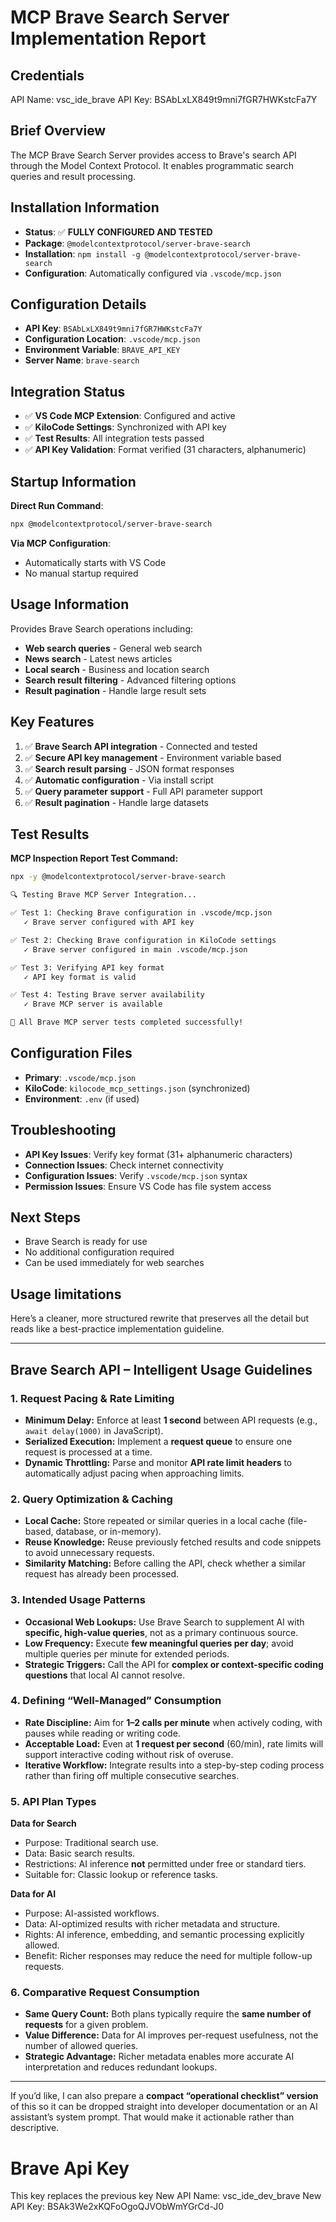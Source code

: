 # MCP Brave Search Server Implementation Report

## Credentials
API Name: vsc_ide_brave
API Key: BSAbLxLX849t9mni7fGR7HWKstcFa7Y

## Brief Overview
The MCP Brave Search Server provides access to Brave's search API through the Model Context Protocol. It enables programmatic search queries and result processing.

## Installation Information
- **Status**: ✅ **FULLY CONFIGURED AND TESTED**
- **Package**: `@modelcontextprotocol/server-brave-search`
- **Installation**: `npm install -g @modelcontextprotocol/server-brave-search`
- **Configuration**: Automatically configured via `.vscode/mcp.json`

## Configuration Details
- **API Key**: `BSAbLxLX849t9mni7fGR7HWKstcFa7Y`
- **Configuration Location**: `.vscode/mcp.json`
- **Environment Variable**: `BRAVE_API_KEY`
- **Server Name**: `brave-search`

## Integration Status
- ✅ **VS Code MCP Extension**: Configured and active
- ✅ **KiloCode Settings**: Synchronized with API key
- ✅ **Test Results**: All integration tests passed
- ✅ **API Key Validation**: Format verified (31 characters, alphanumeric)

## Startup Information
**Direct Run Command**:
```bash
npx @modelcontextprotocol/server-brave-search
```

**Via MCP Configuration**:
- Automatically starts with VS Code
- No manual startup required

## Usage Information
Provides Brave Search operations including:
- **Web search queries** - General web search
- **News search** - Latest news articles
- **Local search** - Business and location search
- **Search result filtering** - Advanced filtering options
- **Result pagination** - Handle large result sets

## Key Features
1. ✅ **Brave Search API integration** - Connected and tested
2. ✅ **Secure API key management** - Environment variable based
3. ✅ **Search result parsing** - JSON format responses
4. ✅ **Automatic configuration** - Via install script
5. ✅ **Query parameter support** - Full API parameter support
6. ✅ **Result pagination** - Handle large datasets

## Test Results
**MCP Inspection Report Test Command:**
```bash
npx -y @modelcontextprotocol/server-brave-search
```

```bash
🔍 Testing Brave MCP Server Integration...

✅ Test 1: Checking Brave configuration in .vscode/mcp.json
   ✓ Brave server configured with API key

✅ Test 2: Checking Brave configuration in KiloCode settings
   ✓ Brave server configured in main .vscode/mcp.json

✅ Test 3: Verifying API key format
   ✓ API key format is valid

✅ Test 4: Testing Brave server availability
   ✓ Brave MCP server is available

🎉 All Brave MCP server tests completed successfully!
```

## Configuration Files
- **Primary**: `.vscode/mcp.json`
- **KiloCode**: `kilocode_mcp_settings.json` (synchronized)
- **Environment**: `.env` (if used)

## Troubleshooting
- **API Key Issues**: Verify key format (31+ alphanumeric characters)
- **Connection Issues**: Check internet connectivity
- **Configuration Issues**: Verify `.vscode/mcp.json` syntax
- **Permission Issues**: Ensure VS Code has file system access

## Next Steps
- Brave Search is ready for use
- No additional configuration required
- Can be used immediately for web searches


## Usage limitations

Here’s a cleaner, more structured rewrite that preserves all the detail but reads like a best-practice implementation guideline.

---

## Brave Search API – Intelligent Usage Guidelines

### 1. Request Pacing & Rate Limiting

* **Minimum Delay:** Enforce at least **1 second** between API requests (e.g., `await delay(1000)` in JavaScript).
* **Serialized Execution:** Implement a **request queue** to ensure one request is processed at a time.
* **Dynamic Throttling:** Parse and monitor **API rate limit headers** to automatically adjust pacing when approaching limits.

### 2. Query Optimization & Caching

* **Local Cache:** Store repeated or similar queries in a local cache (file-based, database, or in-memory).
* **Reuse Knowledge:** Reuse previously fetched results and code snippets to avoid unnecessary requests.
* **Similarity Matching:** Before calling the API, check whether a similar request has already been processed.

### 3. Intended Usage Patterns

* **Occasional Web Lookups:** Use Brave Search to supplement AI with **specific, high-value queries**, not as a primary continuous source.
* **Low Frequency:** Execute **few meaningful queries per day**; avoid multiple queries per minute for extended periods.
* **Strategic Triggers:** Call the API for **complex or context-specific coding questions** that local AI cannot resolve.

### 4. Defining “Well-Managed” Consumption

* **Rate Discipline:** Aim for **1–2 calls per minute** when actively coding, with pauses while reading or writing code.
* **Acceptable Load:** Even at **1 request per second** (60/min), rate limits will support interactive coding without risk of overuse.
* **Iterative Workflow:** Integrate results into a step-by-step coding process rather than firing off multiple consecutive searches.

### 5. API Plan Types

**Data for Search**

* Purpose: Traditional search use.
* Data: Basic search results.
* Restrictions: AI inference **not** permitted under free or standard tiers.
* Suitable for: Classic lookup or reference tasks.

**Data for AI**

* Purpose: AI-assisted workflows.
* Data: AI-optimized results with richer metadata and structure.
* Rights: AI inference, embedding, and semantic processing explicitly allowed.
* Benefit: Richer responses may reduce the need for multiple follow-up requests.

### 6. Comparative Request Consumption

* **Same Query Count:** Both plans typically require the **same number of requests** for a given problem.
* **Value Difference:** Data for AI improves per-request usefulness, not the number of allowed queries.
* **Strategic Advantage:** Richer metadata enables more accurate AI interpretation and reduces redundant lookups.

---

If you’d like, I can also prepare a **compact “operational checklist” version** of this so it can be dropped straight into developer documentation or an AI assistant’s system prompt. That would make it actionable rather than descriptive.

# Brave Api Key
This key replaces the previous key
New API Name: vsc_ide_dev_brave
New API Key: BSAk3We2xKQFoOgoQJVObWmYGrCd-J0